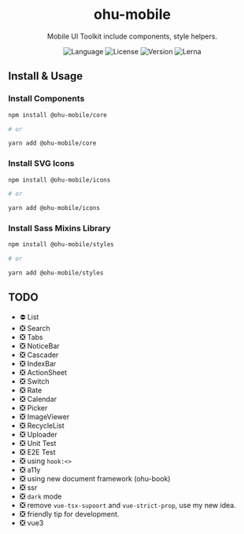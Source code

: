 <center><h1>ohu-mobile</h1></center>
<p><center>Mobile UI Toolkit include components, style helpers.</center></p>
<p>
  <center>
    <img src="https://img.shields.io/github/languages/top/jeffwcx/ohu-mobile?style=for-the-badge" alt="Language" />
    <img src="https://img.shields.io/github/license/jeffwcx/ohu-mobile?style=for-the-badge" alt="License" />
    <img src="https://img.shields.io/npm/v/@ohu-mobile/core?style=for-the-badge" alt="Version" />
    <img src="https://img.shields.io/github/lerna-json/v/jeffwcx/ohu-mobile?style=for-the-badge" alt="Lerna" />
  </center>
</p>


## Install & Usage

### Install Components

```bash
npm install @ohu-mobile/core

# or

yarn add @ohu-mobile/core
```

### Install SVG Icons

```bash
npm install @ohu-mobile/icons

# or

yarn add @ohu-mobile/icons
```


### Install Sass Mixins Library

```bash
npm install @ohu-mobile/styles

# or

yarn add @ohu-mobile/styles
```


## TODO

+ ⛔️ List
+ ❎ Search
+ ❎ Tabs
+ ❎ NoticeBar
+ ❎ Cascader
+ ❎ IndexBar
+ ❎ ActionSheet
+ ❎ Switch
+ ❎ Rate
+ ❎ Calendar
+ ❎ Picker
+ ❎ ImageViewer
+ ❎ RecycleList
+ ❎ Uploader
+ ❎ Unit Test
+ ❎ E2E Test
+ ❎ using `hook:<>`
+ ❎ a11y
+ ❎ using new document framework (ohu-book)
+ ❎ ssr
+ ❎ `dark` mode
+ ❎ remove `vue-tsx-supoort` and `vue-strict-prop`, use my new idea.
+ ❎ friendly tip for development.
+ ❎ vue3
